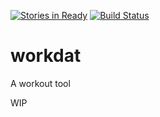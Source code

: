 [![Stories in Ready](https://badge.waffle.io/strayfluxinteractive/workdat.png?label=ready&title=Ready)](https://waffle.io/strayfluxinteractive/workdat)
[![Build Status](https://travis-ci.org/strayfluxinteractive/workdat.svg?branch=master)](https://travis-ci.org/strayfluxinteractive/workdat)
# workdat
A workout tool

WIP
